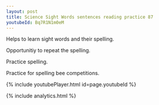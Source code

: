```yaml
---
layout: post
title: Science Sight Words sentences reading practice 87
youtubeId: Bq7R1N1m0eM
---
```

 
 
Helps to learn sight words and their spelling.

Opportunitiy to repeat the spelling. 

Practice spelling. 
 
Practice for spelling bee competitions. 
 
{% include youtubePlayer.html id=page.youtubeId %}
 
 
{% include analytics.html %}